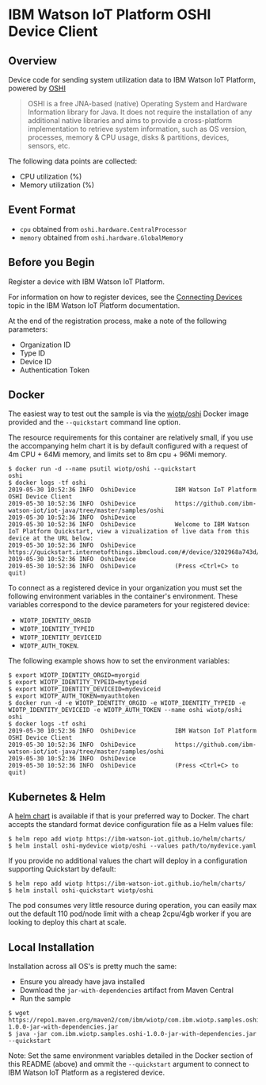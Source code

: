 # IBM Watson IoT Platform OSHI Device Client

## Overview
Device code for sending system utilization data to IBM Watson IoT Platform, powered by [OSHI](https://github.com/oshi/oshi)

> OSHI is a free JNA-based (native) Operating System and Hardware Information library for Java. It does not require the installation of any additional native libraries and aims to provide a cross-platform implementation to retrieve system information, such as OS version, processes, memory & CPU usage, disks & partitions, devices, sensors, etc.

The following data points are collected:
 * CPU utilization (%)
 * Memory utilization (%)


## Event Format

- `cpu` obtained from `oshi.hardware.CentralProcessor`
- `memory` obtained from `oshi.hardware.GlobalMemory`


## Before you Begin

Register a device with IBM Watson IoT Platform.  

For information on how to register devices, see the [Connecting Devices](https://www.ibm.com/support/knowledgecenter/SSQP8H/iot/platform/iotplatform_task.html) topic in the IBM Watson IoT Platform documentation.  

At the end of the registration process, make a note of the following parameters: 
   - Organization ID
   - Type ID
   - Device ID
   - Authentication Token  

## Docker

The easiest way to test out the sample is via the [wiotp/oshi](https://cloud.docker.com/u/wiotp/repository/docker/wiotp/oshi) Docker image provided and the `--quickstart` command line option.

The resource requirements for this container are relatively small, if you use the accompanying helm chart it is by default configured with a request of 4m CPU + 64Mi memory, and limits set to 8m cpu + 96Mi memory.

```
$ docker run -d --name psutil wiotp/oshi --quickstart
oshi
$ docker logs -tf oshi
2019-05-30 10:52:36 INFO  OshiDevice           IBM Watson IoT Platform OSHI Device Client
2019-05-30 10:52:36 INFO  OshiDevice           https://github.com/ibm-watson-iot/iot-java/tree/master/samples/oshi
2019-05-30 10:52:36 INFO  OshiDevice
2019-05-30 10:52:36 INFO  OshiDevice           Welcome to IBM Watson IoT Platform Quickstart, view a vizualization of live data from this device at the URL below:
2019-05-30 10:52:36 INFO  OshiDevice           https://quickstart.internetofthings.ibmcloud.com/#/device/3202968a743d/sensor/
2019-05-30 10:52:36 INFO  OshiDevice
2019-05-30 10:52:36 INFO  OshiDevice           (Press <Ctrl+C> to quit)
```

To connect as a registered device in your organization you must set the following environment variables in the container's environment. These variables correspond to the device parameters for your registered device: 
- `WIOTP_IDENTITY_ORGID`
- `WIOTP_IDENTITY_TYPEID`
- `WIOTP_IDENTITY_DEVICEID`
- `WIOTP_AUTH_TOKEN`.

The following example shows how to set the environment variables:

```
$ export WIOTP_IDENTITY_ORGID=myorgid
$ export WIOTP_IDENTITY_TYPEID=mytypeid
$ export WIOTP_IDENTITY_DEVICEID=mydeviceid
$ export WIOTP_AUTH_TOKEN=myauthtoken
$ docker run -d -e WIOTP_IDENTITY_ORGID -e WIOTP_IDENTITY_TYPEID -e WIOTP_IDENTITY_DEVICEID -e WIOTP_AUTH_TOKEN --name oshi wiotp/oshi
oshi
$ docker logs -tf oshi
2019-05-30 10:52:36 INFO  OshiDevice           IBM Watson IoT Platform OSHI Device Client
2019-05-30 10:52:36 INFO  OshiDevice           https://github.com/ibm-watson-iot/iot-java/tree/master/samples/oshi
2019-05-30 10:52:36 INFO  OshiDevice
2019-05-30 10:52:36 INFO  OshiDevice           (Press <Ctrl+C> to quit)
```

## Kubernetes & Helm

A [helm chart](https://github.com/ibm-watson-iot/iot-python/tree/master/samples/psutil/helm/psutil) is available if that is your preferred way to Docker.  The chart accepts the standard format device configuration file as a Helm values file:

```
$ helm repo add wiotp https://ibm-watson-iot.github.io/helm/charts/
$ helm install oshi-mydevice wiotp/oshi --values path/to/mydevice.yaml
```

If you provide no additional values the chart will deploy in a configuration supporting Quickstart by default:

```
$ helm repo add wiotp https://ibm-watson-iot.github.io/helm/charts/
$ helm install oshi-quickstart wiotp/oshi
```

The pod consumes very little resource during operation, you can easily max out the default 110 pod/node limit with a cheap 2cpu/4gb worker if you are looking to deploy this chart at scale.


## Local Installation
Installation across all OS's is pretty much the same:

- Ensure you already have java installed
- Download the `jar-with-dependencies` artifact from Maven Central
- Run the sample

```
$ wget https://repo1.maven.org/maven2/com/ibm/wiotp/com.ibm.wiotp.samples.oshi/1.0.0/com.ibm.wiotp.samples.oshi-1.0.0-jar-with-dependencies.jar
$ java -jar com.ibm.wiotp.samples.oshi-1.0.0-jar-with-dependencies.jar --quickstart
```

Note: Set the same environment variables detailed in the Docker section of this README (above) and ommit the `--quickstart` argument to connect to IBM Watson IoT Platform as a registered device.

